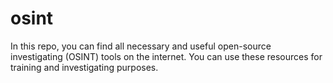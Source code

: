 # osint
In this repo, you can find all necessary and useful open-source investigating (OSINT) tools on the internet. You can use these resources for training and investigating purposes. 
